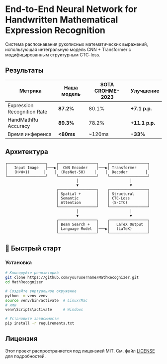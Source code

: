 # **End-to-End Neural Network for Handwritten Mathematical Expression Recognition**

Cистема распознавания рукописных математических выражений, использующая интегральную модель CNN + Transformer с модифицированным структурным CTC-loss.

## Результаты

| Метрика | Наша модель | SOTA CROHME-2023 | Улучшение |
|---------|-------------|------------------|-----------|
| Expression Recognition Rate | **87.2%** | 80.1% | **+7.1 p.p.** |
| HandMathRu Accuracy | **89.3%** | 78.2% | **+11.1 p.p.** |
| Время инференса | **<80ms** | ~120ms | **-33%** |

## Архитектура

```
┌─────────────────┐    ┌─────────────────┐    ┌─────────────────┐
│   Input Image   │───▶│  CNN Encoder    │───▶│ Transformer     │
│   (H×W×1)      │    │  (ResNet-50)    │    │  Decoder        │
└─────────────────┘    └─────────────────┘    └─────────────────┘
                                │                       │
                                ▼                       ▼
                       ┌─────────────────┐    ┌─────────────────┐
                       │ Spatial +       │    │ Structural      │
                       │ Semantic        │    │ CTC-Loss        │
                       │ Attention       │    │ (S-CTC)         │
                       └─────────────────┘    └─────────────────┘
                                │                       │
                                ▼                       ▼
                       ┌─────────────────┐    ┌─────────────────┐
                       │ Beam Search +   │    │   LaTeX Output  │
                       │ Language Model  │───▶│   (LaTeX)       │
                       └─────────────────┘    └─────────────────┘
```

## 🚀 Быстрый старт

### Установка

```bash
# Клонируйте репозиторий
git clone https://github.com/yourusername/MathRecognizer.git
cd MathRecognizer

# Создайте виртуальное окружение
python -m venv venv
source venv/bin/activate  # Linux/Mac
# или
venv\Scripts\activate     # Windows

# Установите зависимости
pip install -r requirements.txt
```

## Лицензия
Этот проект распространяется под лицензией MIT. См. файл [LICENSE](LICENSE) для подробностей.
